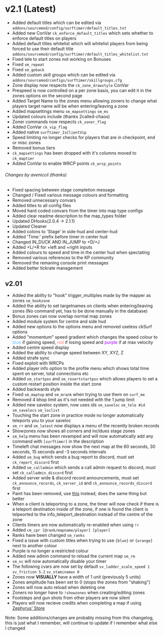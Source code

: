 # v2.1 (Latest)
* Added default titles which can be edited via `addons/sourcemod/config/surftimer/default_titles.txt`
* Added new ConVar `ck_enforce_default_titles` which sets whether to enforce default titles on players
* Added default titles whitelist which will whitelist players from being forced to use their default title `addons/sourcemod/config/surftimer/default_titles_whitelist.txt`
* Fixed tele to start zones not working on Bonuses
* Fixed `sm_repeat`
* Fixed `sm_goback`
* Added custom skill groups which can be edited via `addons/sourcemod/configs/surftimer/skillgroups.cfg`
* Zone display now respects the `ck_zone_drawstyle` ConVar
* Prespeed is now controlled on a per zone basis, you can edit it in the zones options on the second page
* Added Target Name to the zones menu allowing zoners to change what players target name will be when entering/leaving a zone
* Added mapsettings menu `sm_mapsettings` `sm_ms`
* Updated colours include (thanks 2called-chaos)
* Zoner commands now respects `ck_zoner_flag`
* Added ConVar `ck_vip_flag`
* Added native `surftimer_IsClientVip`
* Speed limiting no longer checks for players that are in checkpoint, end or misc zones
* Removed bonus tiers
* `ck_mapsettings` has been dropped with it's columns moved to `ck_maptier`
* Added ConVar to enable WRCP points `ck_wrcp_points` 

###### Changes by aveniccii (thanks)
* Fixed spacing between stage completion message
* Changed / Fixed various message colours and formatting
* Removed unnecessary convars
* Added titles to all config files
* Moved hard coded convars from the timer into map type configs
* Added clear readme description to the map_types folder
* Updated DHooks(2.0.4 -> 2.1.1)
* Updated Cleaner
* Added colons to 'Stage' in side-hud and center-hud
* Added 'Time:' prefix before timer in center hud
* Changed IN_DUCK AND IN_JUMP to +D/+J
* Added +L/+R for +left and +right inputs
* Added colours to speed and time in the center hud when spectating
* Removed various references to the KP community
* Removed the remaning console print messages
* Added better tickrate management

## v2.01

* Added the ability to "hook" trigger_multiples made by the mapper as zones `sm_hookzone`
* Added the ability to set targetnames on clients when entering/leaving zones (No command yet, has to be done manually in the database)
* Bonus zones can now overlap normal map zones
* Added module system for centre and side hud
* Added new options to the options menu and removed useless ckSurf options
* Added "momentum" speed gradient which changes the speed colour to <span style="color: #66bbff;">blue</span> if gaining speed, <span style="color: #ff7d7d;">red</span> if losing speed and <span style="color: #a300ff">purple</span> if at max velocity
* Added centre speed display
* Added the ability to change speed between XY, XYZ, Z
* Added strafe sync
* Fixed exploit with WRCPs
* Added player info option to the profile menu which shows total time spent on server, total connections etc
* Added `sm_startpos` and `sm_resertstartpos` which allows players to set a custom restart position inside the start zone
* Added backwards style
* Fixed `sm_maptop` and `sm_mrank` when trying to use them on `surf_me`
* Removed 4 bhop limit as it's not needed with the 1 jump limit
* Added new saveloc system, now uses ids `sm_saveloc` `sm_tele #id` `sm_savelocs` `sm_loclist`
* Touching the start zone in practice mode no longer automatically teleports you to your saveloc
* `sm_rr` and `sm_latest` now displays a menu of the recently broken records
* Showzones now shows all corners and incldues stage zones
* `sm_help` menu has been revamped and will now automatically add any command with `[surftimer]` in the description
* Timeleft chat messages now show the next map at the 60 seconds, 30 seconds, 15 seconds and -3 seconds intervals
* Added `sm_bug` which sends a bug report to discord, must set `ck_report_discord` first
* Added `sm_calladmin` which sends a call admin request to discord, must set `ck_calladmin_discord` first
* Added server wide & discord record announcements, must set `ck_announce_records`, `ck_server_id` and `ck_announce_records_discord` first
* Paint has been removed, use <a href="https://forums.alliedmods.net/showthread.php?t=300382&highlight=paint">this</a> instead, does the same thing but better
* When a client is teleporting to a zone, the timer will now check if there is a teleport destination inside of the zone, if one is found the client is telpeorted to the info_teleport_destination instead of the centre of the zone
* Clients timers are now automatically re-enabled when using `!r`
* Added `cm_cpr [@rank/mapname/player] [player]`
* Ranks have been changed `sm_ranks`
* Fixed a issue with custom titles when trying to use `{blue}` or `{orange}` next to another colour
* Purple is no longer a restricted colour
* Added new admin command to reload the current map `sm_rm`
* `sm_nc` will now automatically disable your timer
* The following cvars are now set by default `sv_ladder_scale_speed 1` `sv_friction 5.2` `sv_staminamax 0`
* Zones now **VISUALLY** have a width of 1 unit (previously 5 units)
* Zones amplitude has been set to 0 (stops the zones from "shaking")
* Zones will now auto reload when deleting one
* Zoners no longer have to `!showzones` when creating/editing zones
* Footsteps and gun shots from other players are now silent
* Players will now recieve credits when completing a map if using <a href="https://forums.alliedmods.net/showthread.php?t=276677"> Zephyrus' Store</a>

Note: Some additions/changes are probably missing from this changelog, this is just what I remember, will continue to update if I remember what else I changed